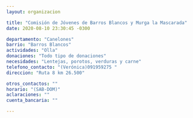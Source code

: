 ```yaml
---
layout: organizacion

title: "Comisión de Jóvenes de Barros Blancos y Murga la Mascarada"
date: 2020-08-10 23:30:45 -0300

departamento: "Canelones"
barrio: "Barros Blancos"
actividades: "Olla"
donaciones: "Todo tipo de donaciones"
necesidades: "Lentejas, porotos, verduras y carne"
telefono_contacto: "(Verónica)091959275 "
direccion: "Ruta 8 km 26.500"

otros_contactos: ""
horario: "(SAB-DOM)"
aclaraciones: ""
cuenta_bancaria: ""

---
```

